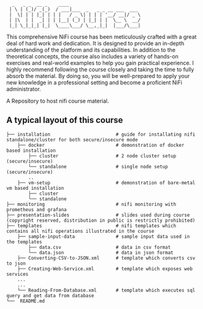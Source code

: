 
      _   _ _  __ _    ____                          
     | \ | (_)/ _(_)  / ___|___  _   _ _ __ ___  ___ 
     |  \| | | |_| | | |   / _ \| | | | '__/ __|/ _ \
     | |\  | |  _| | | |__| (_) | |_| | |  \__ \  __/
     |_| \_|_|_| |_|  \____\___/ \__,_|_|  |___/\___|


This comprehensive NiFi course has been meticulously crafted with a great deal of hard work and dedication. It is designed to provide an in-depth understanding of the platform and its capabilities. In addition to the theoretical concepts, the course also includes a variety of hands-on exercises and real-world examples to help you gain practical experience. I highly recommend following the course closely and taking the time to fully absorb the material. By doing so, you will be well-prepared to apply your new knowledge in a professional setting and become a proficient NiFi administrator.

A Repository to host nifi course material.

## A typical layout of this course

    ├── installation                        # guide for installating nifi standalone/cluster for both secure/insecure mode
        ├── docker                          # demonstration of docker based installation
            ├── cluster                     # 2 node cluster setup (secure/insecure)
            └── standalone                  # single node setup (secure/insecure)
            ..
        ├── vm-setup                        # demonstration of bare-metal vm based installation
            ├── cluster    
            └── standalone
    ├── monitoring                          # nifi monitoring with prometheus and grafana
    ├── presentation-slides                 # slides used during course (copyright reserved, distribution in public is restrictly prohibited)
    ├── templates                           # nifi templates which contains all nifi operations illustrated in the course
        ├── sample-input-data               # sample input data used in the templates
            ├── data.csv                    # data in csv format
            └── data.json                   # data in json format
        ├── Converting-CSV-to-JSON.xml      # template which converts csv to json
        ├── Creating-Web-Service.xml        # template which exposes web services
        ...
        ...
        └── Reading-From-Database.xml       # template which executes sql query and get data from database
    └──  README.md
